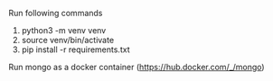 Run following commands

1. python3 -m venv venv
2. source venv/bin/activate
3. pip install -r requirements.txt

Run mongo as a docker container (https://hub.docker.com/_/mongo)
